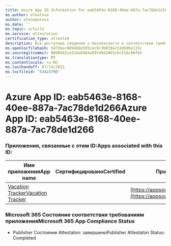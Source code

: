 ```yaml
---
title: Azure App ID Information for eab5463e-8168-40ee-887a-7ac78de1d266
ms.author: elmalova
author: elenamalova
ms.date: ''
ms.topic: article
ms.service: attestation
certification_type: attested
description: Все доступные сведения о безопасности и соответствии требованиям для eab5463e-8168-40ee-887a-7ac78de1d266.
ms.openlocfilehash: 54756ec9094b9e5d5cec9c3b839ac53db9be115c
ms.sourcegitcommit: 0098942ce316ab984e09fd9d2063cbc516c8bfb5
ms.translationtype: MT
ms.contentlocale: ru-RU
ms.lasthandoff: 07/14/2021
ms.locfileid: "53423790"
---
```

# <a name="azure-app-id-eab5463e-8168-40ee-887a-7ac78de1d266"></a><span data-ttu-id="6a492-103">Azure App ID: eab5463e-8168-40ee-887a-7ac78de1d266</span><span class="sxs-lookup"><span data-stu-id="6a492-103">Azure App ID: eab5463e-8168-40ee-887a-7ac78de1d266</span></span>


### <a name="apps-associated-with-this-id"></a><span data-ttu-id="6a492-104">Приложения, связанные с этим ID:</span><span class="sxs-lookup"><span data-stu-id="6a492-104">Apps associated with this ID:</span></span>
| <span data-ttu-id="6a492-105">**Имя приложения**</span><span class="sxs-lookup"><span data-stu-id="6a492-105">**App name**</span></span> | <span data-ttu-id="6a492-106">**Сертифицировано**</span><span class="sxs-lookup"><span data-stu-id="6a492-106">**Certified**</span></span> | <span data-ttu-id="6a492-107">**Просмотр в AppSource**</span><span class="sxs-lookup"><span data-stu-id="6a492-107">**View in AppSource**</span></span> |
|-|-|-|
| [<span data-ttu-id="6a492-108">Vacation Tracker</span><span class="sxs-lookup"><span data-stu-id="6a492-108">Vacation Tracker</span></span>](https://docs.microsoft.com/en-us/microsoft-365-app-certification/forward/WA200002167) |  | [https://appsource.microsoft.com/product/office/WA200002167](https://appsource.microsoft.com/product/office/WA200002167) |

### <a name="microsoft-365-app-compliance-status"></a><span data-ttu-id="6a492-109">Microsoft 365 Состояние соответствия требованиям приложения</span><span class="sxs-lookup"><span data-stu-id="6a492-109">Microsoft 365 App Compliance Status</span></span>
- <span data-ttu-id="6a492-110">Publisher Состояние Attestaton: завершено</span><span class="sxs-lookup"><span data-stu-id="6a492-110">Publisher Attestaton Status: Completed</span></span>
